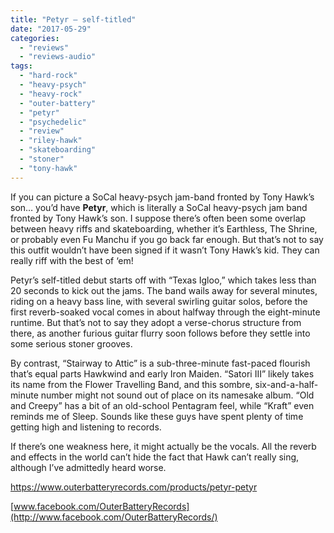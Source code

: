 ```yaml
---
title: "Petyr – self-titled"
date: "2017-05-29"
categories: 
  - "reviews"
  - "reviews-audio"
tags: 
  - "hard-rock"
  - "heavy-psych"
  - "heavy-rock"
  - "outer-battery"
  - "petyr"
  - "psychedelic"
  - "review"
  - "riley-hawk"
  - "skateboarding"
  - "stoner"
  - "tony-hawk"
---
```


If you can picture a SoCal heavy-psych jam-band fronted by Tony Hawk’s son… you’d have **Petyr**, which is literally a SoCal heavy-psych jam band fronted by Tony Hawk’s son. I suppose there’s often been some overlap between heavy riffs and skateboarding, whether it’s Earthless, The Shrine, or probably even Fu Manchu if you go back far enough. But that’s not to say this outfit wouldn’t have been signed if it wasn’t Tony Hawk’s kid. They can really riff with the best of ‘em!

Petyr’s self-titled debut starts off with “Texas Igloo,” which takes less than 20 seconds to kick out the jams. The band wails away for several minutes, riding on a heavy bass line, with several swirling guitar solos, before the first reverb-soaked vocal comes in about halfway through the eight-minute runtime. But that’s not to say they adopt a verse-chorus structure from there, as another furious guitar flurry soon follows before they settle into some serious stoner grooves.

By contrast, “Stairway to Attic” is a sub-three-minute fast-paced flourish that’s equal parts Hawkwind and early Iron Maiden. “Satori III” likely takes its name from the Flower Travelling Band, and this sombre, six-and-a-half-minute number might not sound out of place on its namesake album. “Old and Creepy” has a bit of an old-school Pentagram feel, while “Kraft” even reminds me of Sleep. Sounds like these guys have spent plenty of time getting high and listening to records.

If there’s one weakness here, it might actually be the vocals. All the reverb and effects in the world can’t hide the fact that Hawk can’t really sing, although I’ve admittedly heard worse.

https://www.outerbatteryrecords.com/products/petyr-petyr

[www.facebook.com/OuterBatteryRecords](http://www.facebook.com/OuterBatteryRecords/)
